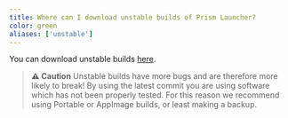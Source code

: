 ```yaml
---
title: Where can I download unstable builds of Prism Launcher?
color: green
aliases: ['unstable']
---
```


You can download unstable builds [here](https://nightly.link/PrismLauncher/PrismLauncher/workflows/trigger_builds/develop).

> **:warning: Caution**
> Unstable builds have more bugs and are therefore more likely to break! By using the latest commit you are using software which has not been properly tested. For this reason we recommend using Portable or AppImage builds, or least making a backup.
